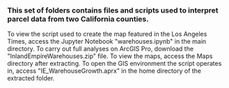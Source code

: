 ### This set of folders contains files and scripts used to interpret parcel data from two California counties.
To view the script used to create the map featured in the Los Angeles Times, access the Jupyter Notebook "warehouses.ipynb" in the main directory.
To carry out full analyses on ArcGIS Pro, download the "InlandEmpireWarehouses.zip" file.
To view the maps, access the Maps directory after extracting.
To open the GIS environment the script operates in, access "IE_WarehouseGrowth.aprx" in the home directory of the extracted folder.
 
